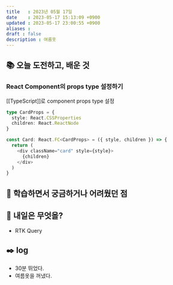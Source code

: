 ```yaml
---
title   : 2023년 05월 17일 
date    : 2023-05-17 15:13:09 +0900
updated : 2023-05-17 23:00:55 +0900
aliases : 
draft : false
description : 여름옷
---
```

## 📚 오늘 도전하고, 배운 것

### React Component의 props type 설정하기
[[TypeScript]]로 component props type 설정

```ts
type CardProps = {
  style: React.CSSProperties
  children: React.ReactNode
}

const Card: React.FC<CardProps> = ({ style, children }) => {
  return (
    <div className="card" style={style}>
      {children}
    </div>
  )
}
```

## 🤔 학습하면서 궁금하거나 어려웠던 점

## 🌅 내일은 무엇을?
- RTK Query

## ✒️ log
- 30분 뛰었다. 
- 여름옷을 꺼냈다.

